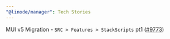```yaml
---
"@linode/manager": Tech Stories
---
```


MUI v5 Migration - `SRC > Features > StackScripts` pt1 ([#9773](https://github.com/linode/manager/pull/9773))
